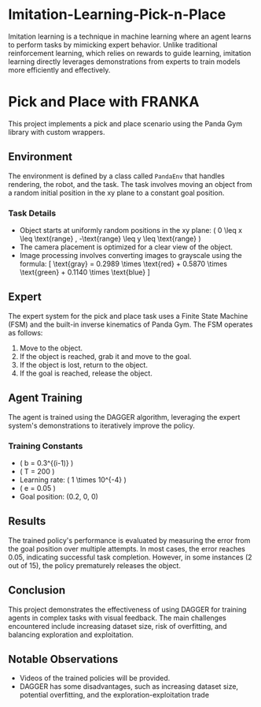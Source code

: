 # Imitation-Learning-Pick-n-Place
Imitation learning is a technique in machine learning where an agent learns to perform tasks by mimicking expert behavior. Unlike traditional reinforcement learning, which relies on rewards to guide learning, imitation learning directly leverages demonstrations from experts to train models more efficiently and effectively. 

# Pick and Place with FRANKA

This project implements a pick and place scenario using the Panda Gym library with custom wrappers.

## Environment

The environment is defined by a class called `PandaEnv` that handles rendering, the robot, and the task. The task involves moving an object from a random initial position in the xy plane to a constant goal position.

### Task Details
- Object starts at uniformly random positions in the xy plane: \( 0 \leq x \leq \text{range} , -\text{range} \leq y \leq \text{range} \)
- The camera placement is optimized for a clear view of the object.
- Image processing involves converting images to grayscale using the formula: 
  \[
  \text{gray} = 0.2989 \times \text{red} + 0.5870 \times \text{green} + 0.1140 \times \text{blue}
  \]

## Expert

The expert system for the pick and place task uses a Finite State Machine (FSM) and the built-in inverse kinematics of Panda Gym. The FSM operates as follows:
1. Move to the object.
2. If the object is reached, grab it and move to the goal.
3. If the object is lost, return to the object.
4. If the goal is reached, release the object.

## Agent Training

The agent is trained using the DAGGER algorithm, leveraging the expert system's demonstrations to iteratively improve the policy.

### Training Constants
- \( b = 0.3^{(i-1)} \)
- \( T = 200 \)
- Learning rate: \( 1 \times 10^{-4} \)
- \( e = 0.05 \)
- Goal position: (0.2, 0, 0)

## Results

The trained policy's performance is evaluated by measuring the error from the goal position over multiple attempts. In most cases, the error reaches 0.05, indicating successful task completion. However, in some instances (2 out of 15), the policy prematurely releases the object.

## Conclusion

This project demonstrates the effectiveness of using DAGGER for training agents in complex tasks with visual feedback. The main challenges encountered include increasing dataset size, risk of overfitting, and balancing exploration and exploitation.

## Notable Observations
- Videos of the trained policies will be provided.
- DAGGER has some disadvantages, such as increasing dataset size, potential overfitting, and the exploration-exploitation trade
